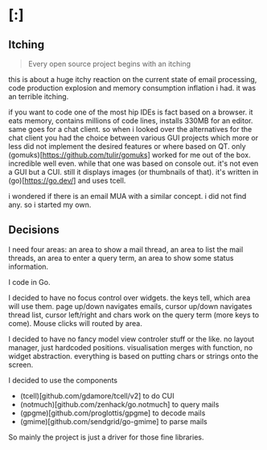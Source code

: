 [:]
==

Itching
--

> Every open source project begins with an itching

this is about a huge itchy reaction on the current state of email processing, code production explosion and memory consumption inflation i had. it was an terrible itching.

if you want to code one of the most hip IDEs is fact based on a browser. it eats memory, contains millions of code lines, installs 330MB for an editor. same goes for a chat client. so when i looked over the alternatives for the chat client you had the choice between various GUI projects which more or less did not implement the desired features or where based on QT. only (gomuks)[https://github.com/tulir/gomuks] worked for me out of the box. incredible well even. while that one was based on console out. it's not even a GUI but a CUI. still it displays images (or thumbnails of that). it's written in (go)[https://go.dev/] and uses tcell.

i wondered if there is an email MUA with a similar concept. i did not find any. so i started my own.

Decisions
--

I need four areas: an area to show a mail thread, an area to list the mail threads, an area to enter a query term, an area to show some status information.

I code in Go.

I decided to have no focus control over widgets. the keys tell, which area will use them. page up/down navigates emails, cursor up/down navigates thread list, cursor left/right and chars work on the query term (more keys to come). Mouse clicks will routed by area.

I decided to have no fancy model view controler stuff or the like. no layout manager, just hardcoded positions. visualisation merges with function, no widget abstraction. everything is based on putting chars or strings onto the screen.

I decided to use the components

- (tcell)[github.com/gdamore/tcell/v2] to do CUI
- (notmuch)[github.com/zenhack/go.notmuch] to query mails
- (gpgme)[github.com/proglottis/gpgme] to decode mails
- (gmime)[github.com/sendgrid/go-gmime] to parse mails

So mainly the project is just a driver for those fine libraries.

